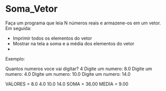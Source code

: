 # Soma_Vetor

Faça um programa que leia N números reais e armazene-os em um vetor. Em seguida: 
- Imprimir todos os elementos do vetor 
- Mostrar na tela a soma e a média dos elementos do vetor
- 
Exemplo:

Quantos numeros voce vai digitar? 4
Digite um numero: 8.0
Digite um numero: 4.0
Digite um numero: 10.0
Digite um numero: 14.0

VALORES = 8.0 4.0 10.0 14.0 
SOMA = 36.00 
MEDIA = 9.00 
